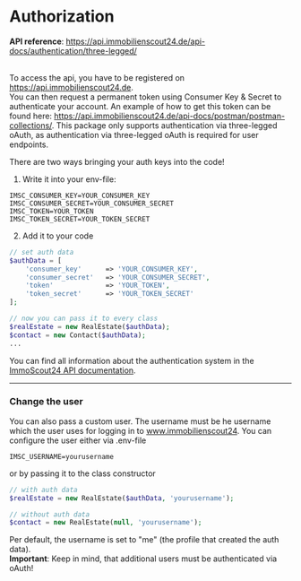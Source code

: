 # Authorization

**API reference**: https://api.immobilienscout24.de/api-docs/authentication/three-legged/
<br><br>

To access the api, you have to be registered on https://api.immobilienscout24.de.
<br>
You can then request a permanent token using Consumer Key & Secret to authenticate your account. An example of how to
get this token can be found here: https://api.immobilienscout24.de/api-docs/postman/postman-collections/. This package
only supports authentication via three-legged oAuth, as authentication via three-legged oAuth is required for user
endpoints.

There are two ways bringing your auth keys into the code!

1. Write it into your env-file:

```dotenv
IMSC_CONSUMER_KEY=YOUR_CONSUMER_KEY
IMSC_CONSUMER_SECRET=YOUR_CONSUMER_SECRET
IMSC_TOKEN=YOUR_TOKEN
IMSC_TOKEN_SECRET=YOUR_TOKEN_SECRET
```

2. Add it to your code

```php
// set auth data
$authData = [
    'consumer_key'      => 'YOUR_CONSUMER_KEY',
    'consumer_secret'   => 'YOUR_CONSUMER_SECRET',
    'token'             => 'YOUR_TOKEN',
    'token_secret'      => 'YOUR_TOKEN_SECRET'
];

// now you can pass it to every class
$realEstate = new RealEstate($authData);
$contact = new Contact($authData);
...
```

You can find all information about the authentication system in
the [ImmoScout24 API documentation](https://api.immobilienscout24.de/api-docs/authentication/introduction/).

<hr>

### Change the user

You can also pass a custom user. 
The username must be he username which the user uses for logging in to www.immobilienscout24.
You can configure the user either via .env-file

```dotenv
IMSC_USERNAME=yourusername
```

or by passing it to the class constructor

```php
// with auth data
$realEstate = new RealEstate($authData, 'yourusername');

// without auth data
$contact = new RealEstate(null, 'yourusername');
```

Per default, the username is set to "me" (the profile that created the auth data).
<br>
**Important**: Keep in mind, that additional users must be authenticated via oAuth!
